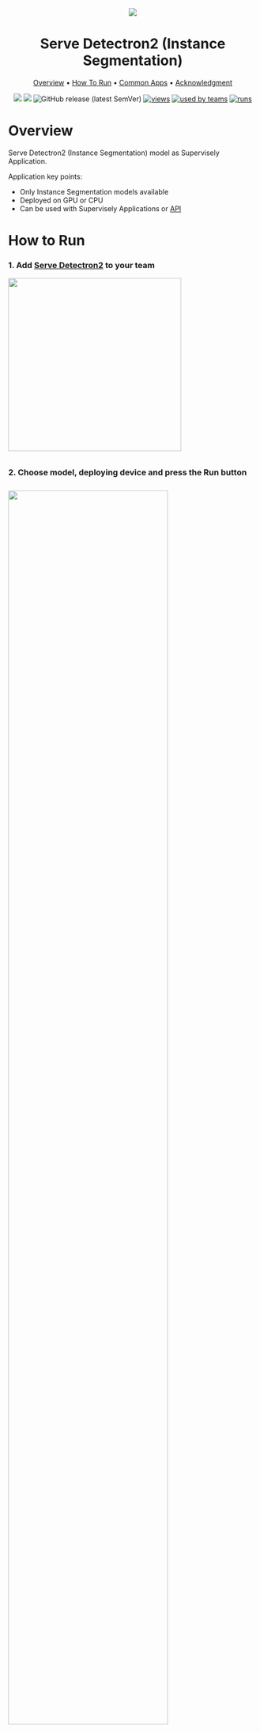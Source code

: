<div align="center" markdown>

<img src="https://imgur.com/jIOW3zu.png"/>  

# Serve Detectron2 (Instance Segmentation)

<p align="center">
  <a href="#Overview">Overview</a> •
  <a href="#How-To-Run">How To Run</a> •
  <a href="#Common-apps">Common Apps</a> •
  <a href="#Acknowledgment">Acknowledgment</a>
</p>

[![](https://img.shields.io/badge/supervisely-ecosystem-brightgreen)](https://ecosystem.supervise.ly/apps/supervisely-ecosystem/detectron2/supervisely/instance_segmentation/serve)
[![](https://img.shields.io/badge/slack-chat-green.svg?logo=slack)](https://supervise.ly/slack)
![GitHub release (latest SemVer)](https://img.shields.io/github/v/release/supervisely-ecosystem/detectron2)
[![views](https://app.supervise.ly/public/api/v3/ecosystem.counters?repo=supervisely-ecosystem/detectron2/supervisely/instance_segmentation/serve&counter=views&label=views)](https://supervise.ly)
[![used by teams](https://app.supervise.ly/public/api/v3/ecosystem.counters?repo=supervisely-ecosystem/detectron2/supervisely/instance_segmentation/serve&counter=downloads&label=used%20by%20teams)](https://supervise.ly)
[![runs](https://app.supervise.ly/public/api/v3/ecosystem.counters?repo=supervisely-ecosystem/detectron2/supervisely/instance_segmentation/serve&counter=runs&label=runs&123)](https://supervise.ly)

</div>

# Overview

Serve Detectron2 (Instance Segmentation) model as Supervisely Application.

Application key points:
- Only Instance Segmentation models available
- Deployed on GPU or CPU
- Can be used with Supervisely Applications or [API](https://github.com/supervisely-ecosystem/gl-metric-learning/blob/main/supervisely/serve/src/demo_api_requests.py)

# How to Run

### 1. Add [Serve Detectron2](https://ecosystem.supervise.ly/apps/supervisely-ecosystem/detectron2/supervisely/instance_segmentation/serve) to your team
<img data-key="sly-module-link" data-module-slug="supervisely-ecosystem/detectron2/supervisely/instance_segmentation/serve" src="https://imgur.com/jKrRF7p.png" width="350px" style='padding-bottom: 10px'/>

### 2. Choose model, deploying device and press the **Run** button
<img src="https://imgur.com/DLDYMbk.png" width="80%" style='padding-top: 10px'>  

### 3. Wait for the model to deploy
<img src="https://imgur.com/KFdwTER.png" width="80%">  


# Common apps

You can use served model in next Supervisely Applications ⬇️ 
  

- [Apply NN to images project ](https://ecosystem.supervise.ly/apps/supervisely-ecosystem%252Fnn-image-labeling%252Fproject-dataset) - app allows to play with different inference options and visualize predictions in real time.  Once you choose inference settings you can apply model to all images in your project to visually analyse predictions and perform automatic data pre-labeling.   
   
    <img data-key="sly-module-link" data-module-slug="supervisely-ecosystem/nn-image-labeling/project-dataset" src="https://i.imgur.com/M2Tp8lE.png" width="350px"/> 

- [NN Image Labeling](https://ecosystem.supervise.ly/apps/supervisely-ecosystem%252Fnn-image-labeling%252Fannotation-tool) - integrate any deployd NN to Supervisely Image Labeling UI. Configure inference settings and model output classes. Press `Apply` button (or use hotkey) and detections with their confidences will immediately appear on the image. 
   
    <img data-key="sly-module-link" data-module-slug="supervisely-ecosystem/nn-image-labeling/annotation-tool" src="https://i.imgur.com/hYEucNt.png" width="350px"/>



# Acknowledgment

This app is based on the great work `Detectron2` ([github](https://github.com/facebookresearch/detectron2)). ![GitHub Org's stars](https://img.shields.io/github/stars/facebookresearch/detectron2?style=social)
